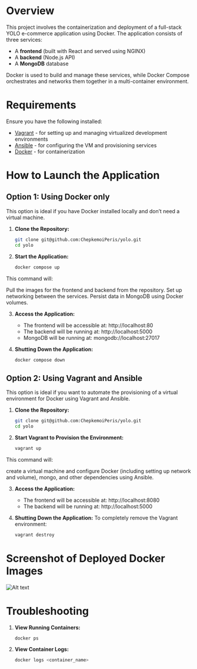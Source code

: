 # Overview

This project involves the containerization and deployment of a full-stack YOLO e-commerce application using Docker. The application consists of three services:
- A **frontend** (built with React and served using NGINX)
- A **backend** (Node.js API)
- A **MongoDB** database

Docker is used to build and manage these services, while Docker Compose orchestrates and networks them together in a multi-container environment.

# Requirements

Ensure you have the following installed:

- [Vagrant](https://www.vagrantup.com/downloads) - for setting up and managing virtualized development environments
- [Ansible](https://docs.ansible.com/ansible/latest/installation_guide/intro_installation.html) - for configuring the VM and provisioning services 
- [Docker](https://docs.docker.com/engine/install/) - for containerization

# How to Launch the Application
## Option 1: Using Docker only

This option is ideal if you have Docker installed locally and don’t need a virtual machine.

1. **Clone the Repository:**
   ```bash
   git clone git@github.com:ChepkemoiPeris/yolo.git
   cd yolo

2. **Start the Application:**
    ```bash
   docker compose up 

This command will:

Pull the images for the frontend and backend from the repository.
Set up networking between the services.
Persist data in MongoDB using Docker volumes.

3. **Access the Application:** 
    - The frontend will be accessible at: http://localhost:80
    - The backend will be running at: http://localhost:5000
    - MongoDB will be running at: mongodb://localhost:27017

4. **Shutting Down the Application:** 
    ```bash
    docker compose down

## Option 2: Using Vagrant and Ansible

This option is ideal if you want to automate the provisioning of a virtual environment for Docker using Vagrant and Ansible.

1. **Clone the Repository:**
   ```bash
   git clone git@github.com:ChepkemoiPeris/yolo.git
   cd yolo

2. **Start Vagrant to Provision the Environment:**
    ```bash
   vagrant up

This command will:

create a virtual machine and configure Docker (including setting up network and volume), mongo, and other dependencies using Ansible.

3. **Access the Application:** 
    - The frontend will be accessible at: http://localhost:8080
    - The backend will be running at: http://localhost:5000 

4. **Shutting Down the Application:** 
To completely remove the Vagrant environment:
    ```bash
    vagrant destroy
    
# Screenshot of Deployed Docker Images
![Alt text](image.png)
    
# Troubleshooting

1. **View Running Containers:**
    ```bash
   docker ps 

2. **View Container Logs:**
    ```bash
   docker logs <container_name> 


